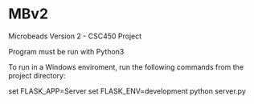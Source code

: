 # MBv2
Microbeads Version 2 - CSC450 Project

Program must be run with Python3

To run in a Windows enviroment, run the following commands from the project directory: 

set FLASK_APP=Server
set FLASK_ENV=development
python server.py
